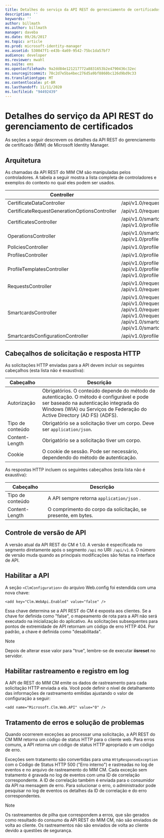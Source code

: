 ```yaml
---
title: Detalhes do serviço da API REST do gerenciamento de certificados | Microsoft Docs
description: ''
keywords: ''
author: billmath
ms.author: billmath
manager: daveba
ms.date: 09/26/2017
ms.topic: article
ms.prod: microsoft-identity-manager
ms.assetid: 530047f1-e43b-4a69-9542-75bc1da57bf7
audience: developer
ms.reviewer: mwahl
ms.suite: ems
ms.openlocfilehash: 9a2dd84e121217772a8831653b2e4790436c32ec
ms.sourcegitcommit: 78c2d7e5ba4bec276d5a9bf8860bc126d9bd9c33
ms.translationtype: MT
ms.contentlocale: pt-BR
ms.lasthandoff: 11/11/2020
ms.locfileid: "94492439"
---
```

# <a name="certificate-management-rest-api-service-details"></a>Detalhes do serviço da API REST do gerenciamento de certificados
As seções a seguir descrevem os detalhes da API REST do gerenciamento de certificado (MIM) de Microsoft Identity Manager.

## <a name="architecture"></a>Arquitetura 
As chamadas da API REST do MIM CM são manipuladas pelos controladores. A tabela a seguir mostra a lista completa de controladores e exemplos do contexto no qual eles podem ser usados.


|                  Controller                   |                                                                                                                                                           Rota de exemplo                                                                                                                                                           |
|-----------------------------------------------|----------------------------------------------------------------------------------------------------------------------------------------------------------------------------------------------------------------------------------------------------------------------------------------------------------------------------------|
|           CertificateDataController           |                                                                                                                                         /api/v1.0/requests/{requestid}/certificatedata/                                                                                                                                          |
| CertificateRequestGenerationOptionsController |                                                                                                                                                  /api/v1.0/requests/{requestid}                                                                                                                                                  |
|            CertificatesController             |                                                                                                                /api/v1.0/smartcards/{smartcardid}/certificates <br/> /api/v1.0/profiles/{profileid}/certificates                                                                                                                 |
|             OperationsController              |                                                                                                                  /api/v1.0/smartcards/{smartcardid}/operations <br/> /api/v1.0/profiles/{profileid}/operations                                                                                                                   |
|              PoliciesController               |                                                                                                                                   /api/v1.0/profiletemplates/{profiletemplateid}/policies/{id}                                                                                                                                   |
|              ProfilesController               |                                                                                                                                                     /api/v1.0/profiles/{id}                                                                                                                                                      |
|          ProfileTemplatesController           |                                                                                               /api/v1.0/profiletemplates/{id} <br/> /api/v1.0/profiletemplates <br/> /api/v1.0/profiletemplates/{profiletemplateid}/policies/{id}                                                                                                |
|              RequestsController               |                                                                                                                                         /api/v1.0/requests/{id} <br/> /api/v1.0/requests                                                                                                                                         |
|             SmartcardsController              | /api/v1.0/requests/{requestid}/smartcards/{id}/diversifiedkey <br/> /api/v1.0/requests/{requestid}/smartcards/{id}/serverproposedpin <br/> /api/v1.0/requests/{requestid}/smartcards/{id}/authenticationresponse <br/> /api/v1.0/requests/{requestid}/smartcards/{id} <br/> /api/v1.0/smartcards/{id} <br/> /api/v1.0/smartcards |
|       SmartcardsConfigurationController       |                                                                                                                             /api/v1.0/profiletemplates/{profiletemplateid}/configuration/smartcards                                                                                                                              |

## <a name="http-request-and-response-headers"></a>Cabeçalhos de solicitação e resposta HTTP
As solicitações HTTP enviadas para a API devem incluir os seguintes cabeçalhos (esta lista não é exaustiva):

Cabeçalho | Descrição
-------|------------
Autorização | Obrigatórios. O conteúdo depende do método de autenticação. O método é configurável e pode ser baseado na autenticação integrada do Windows (WIA) ou Serviços de Federação do Active Directory (AD FS) (ADFS).
Tipo de conteúdo | Obrigatório se a solicitação tiver um corpo. Deve ser `application/json`.
Content-Length | Obrigatório se a solicitação tiver um corpo. 
Cookie | O cookie de sessão. Pode ser necessário, dependendo do método de autenticação.


As respostas HTTP incluem os seguintes cabeçalhos (esta lista não é exaustiva):

Cabeçalho | Descrição
-------|------------
Tipo de conteúdo | A API sempre retorna `application/json` .
Content-Length | O comprimento do corpo da solicitação, se presente, em bytes.


## <a name="api-versioning"></a>Controle de versão de API 
A versão atual da API REST do CM é 1.0. A versão é especificada no segmento diretamente após o segmento `/api` no URI: `/api/v1.0`. O número de versão muda quando as principais modificações são feitas na interface de API.


## <a name="enable-the-api"></a>Habilitar a API 
A seção `<ClmConfiguration>` do arquivo Web.config foi estendida com uma nova chave:

```
<add key="Clm.WebApi.Enabled" value="false" />
```

Essa chave determina se a API REST do CM é exposta aos clientes. Se a chave for definida como "false", o mapeamento de rota para a API não será executado na inicialização do aplicativo. As solicitações subsequentes para pontos de extremidade de API retornam um código de erro HTTP 404. Por padrão, a chave é definida como "desabilitada".

>[!NOTE]
>Depois de alterar esse valor para "true", lembre-se de executar **iisreset** no servidor.

## <a name="enable-tracing-and-logging"></a>Habilitar rastreamento e registro em log 
A API de REST do MIM CM emite os dados de rastreamento para cada solicitação HTTP enviada a ela. Você pode definir o nível de detalhamento das informações de rastreamento emitidas ajustando o valor de configuração a seguir:

```
<add name="Microsoft.Clm.Web.API" value="0" />
```

## <a name="error-handling-and-troubleshooting"></a>Tratamento de erros e solução de problemas 
Quando ocorrerem exceções ao processar uma solicitação, a API REST do CM MIM retorna um código de status HTTP para o cliente web. Para erros comuns, a API retorna um código de status HTTP apropriado e um código de erro. 

Exceções sem tratamento são convertidas para uma `HttpResponseException` com o Código de Status HTTP 500 ("Erro interno") e rastreadas no log de eventos e no arquivo de rastreamento do MIM CM. Cada exceção sem tratamento é gravada no log de eventos com uma ID de correlação correspondente. A ID de correlação também é enviada para o consumidor da API na mensagem de erro. Para solucionar o erro, o administrador pode pesquisar no log de eventos os detalhes da ID de correlação e do erro correspondentes.

>[!NOTE]
>Os rastreamentos de pilha que correspondem a erros, que são gerados como resultado do consumo da API REST do MIM CM, não são enviados de volta ao cliente. Os rastreamentos não são enviados de volta ao cliente devido a questões de segurança.

